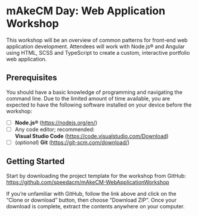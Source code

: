 # mAkeCM Day: Web Application Workshop
This workshop will be an overview of common patterns for front-end web application development.  Attendees will work with Node.js® and Angular using HTML, SCSS and TypeScript to create a custom, interactive portfolio web application.
## Prerequisites
You should have a basic knowledge of programming and navigating the command line.  Due to the limited amount of time available, you are expected to have the following software installed on your device before the workshop:
 - [ ] **Node.js®** (https://nodejs.org/en/)
 - [ ] Any code editor; recommended:  
**Visual Studio Code** (https://code.visualstudio.com/Download)
 - [ ] (*optional*) **Git** (https://git-scm.com/download/)
## Getting Started
Start by downloading the project template for the workshop from GitHub:  
https://github.com/speedacm/mAkeCM-WebApplicationWorkshop 

If you’re unfamiliar with GitHub, follow the link above and click on the “Clone or download” button, then choose “Download ZIP”.  Once your download is complete, extract the contents anywhere on your computer.
